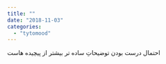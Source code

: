 ```yaml
---
title: ""
date: "2018-11-03"
categories: 
  - "tytomood"
---
```


احتمال درست بودن توضیحاتِ ساده تر بیشتر از پیچیده هاست
